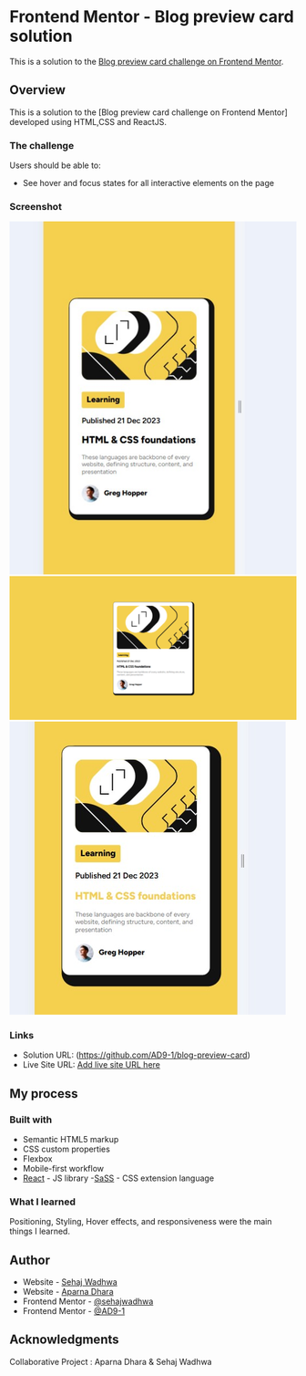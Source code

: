 # Frontend Mentor - Blog preview card solution

This is a solution to the [Blog preview card challenge on Frontend Mentor](https://asblogpreviewcard.netlify.app/). 

## Overview

This is a solution to the [Blog preview card challenge on Frontend Mentor] developed using HTML,CSS and ReactJS.

### The challenge

Users should be able to:

- See hover and focus states for all interactive elements on the page

### Screenshot

![mobile](<blog mobile.png.jpg>)
![desktop](<BLOG DESKTOP.PNG>)
![hover](<blog hover and active state.png.jpg>)

### Links

- Solution URL: (https://github.com/AD9-1/blog-preview-card)
- Live Site URL: [Add live site URL here](https://your-live-site-url.com)

## My process

### Built with

- Semantic HTML5 markup
- CSS custom properties
- Flexbox
- Mobile-first workflow
- [React](https://reactjs.org/) - JS library -[SaSS](https://sass-lang.com/) - CSS extension language

### What I learned

Positioning, Styling, Hover effects, and responsiveness were the main things I learned.

## Author

- Website - [Sehaj Wadhwa](https://github.com/sehajwadhwa)
- Website - [Aparna Dhara](https://aparna-dhara.netlify.app/)
- Frontend Mentor - [@sehajwadhwa](https://www.frontendmentor.io/profile/sehajwadhwa)
- Frontend Mentor - [@AD9-1](https://www.frontendmentor.io/profile/AD9-1)

## Acknowledgments

Collaborative Project : Aparna Dhara & Sehaj Wadhwa

